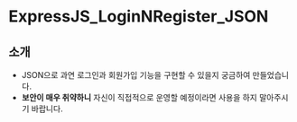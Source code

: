# ExpressJS_LoginNRegister_JSON
## 소개
- JSON으로 과연 로그인과 회원가입 기능을 구현할 수 있을지 궁금하여 만들었습니다.
- **보안이 매우 취약하니** 자신이 직접적으로 운영할 예정이라면 사용을 하지 말아주시기 바랍니다.
